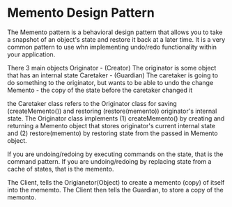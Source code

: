# Memento Design Pattern

The Memento pattern is a behavioral design pattern that allows you to take a snapshot of an object's state and restore it back at a later time. It is a very common pattern to use whn implementing undo/redo functionality within your application.

There 3 main objects
Originator - (Creator) The originator is some object that has an internal state
Caretaker - (Guardian) The caretaker is going to do something to the originator, but wants to be able to undo the change
Memento - the copy of the state before the caretaker changed it

the Caretaker class refers to the Originator class for saving (createMemento()) and restoring (restore(memento)) originator's internal state. 
The Originator class implements 
(1) createMemento() by creating and returning a Memento object that stores originator's current internal state and 
(2) restore(memento) by restoring state from the passed in Memento object. 



If you are undoing/redoing by executing commands on the state, that is the command pattern. 
If you are undoing/redoing by replacing state from a cache of states, that is the memento.

The Client, tells the Origianetor(Object) to create a memento (copy) of itself into the mememto.
The Client then tells the Guardian, to store a copy of the memonto.
